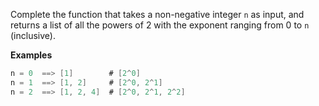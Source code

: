 Complete the function that takes a non-negative integer ```n``` as input, and returns a list of all the powers of 2 with
the exponent ranging from 0 to ```n``` (inclusive).

**Examples**

```java
n = 0  ==> [1]        # [2^0]
n = 1  ==> [1, 2]     # [2^0, 2^1]
n = 2  ==> [1, 2, 4]  # [2^0, 2^1, 2^2]
```
